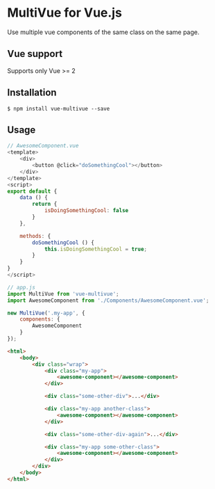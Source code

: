 # MultiVue for Vue.js

Use multiple vue components of the same class on the same page.

## Vue support

Supports only Vue >= 2

## Installation

    $ npm install vue-multivue --save

## Usage

```javascript
// AwesomeComponent.vue
<template>
    <div>
        <button @click="doSomethingCool"></button>
    </div>
</template>
<script>
export default {
    data () {
        return {
            isDoingSomethingCool: false
        }
    },

    methods: {
        doSomethingCool () {
            this.isDoingSomethingCool = true;
        }
    }
}
</script>

// app.js
import MultiVue from 'vue-multivue';
import AwesomeComponent from './Components/AwesomeComponent.vue';

new MultiVue('.my-app', {
    components: {
        AwesomeComponent
    }
});
```

```html
<html>
    <body>
        <div class="wrap">
            <div class="my-app">
                <awesome-component></awesome-component>
            </div>

            <div class="some-other-div">...</div>

            <div class="my-app another-class">
                <awesome-component></awesome-component>
            </div>

            <div class="some-other-div-again">...</div>

            <div class="my-app some-other-class">
                <awesome-component></awesome-component>
            </div>
        </div>
    </body>
</html>
```
